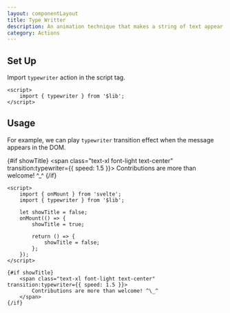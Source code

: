 ```yaml
---
layout: componentLayout
title: Type Writter
description: An animation technique that makes a string of text appear on screen letter by letter, as if it's being typed out in real time by a typewriter
category: Actions
---
```


<script>
	import { onMount } from 'svelte';
	import { typewriter } from '$lib';
	import PropertyTable from "../../../global-components/PropertyTable.svelte"
	import * as Component from "../../../mdsvex/+layout.svelte"

	let showTitle = false;
	onMount(() => {
		showTitle = true;

		return () => {
			showTitle = false;
		};
	});
</script>

## Set Up

Import `typewriter` action in the script tag.

```svelte
<script>
	import { typewriter } from '$lib';
</script>
```

## Usage

For example, we can play `typewriter` transition effect when the message appears in the DOM.

{#if showTitle}
<span class="text-xl font-light text-center" transition:typewriter={{ speed: 1.5 }}>
Contributions are more than welcome! ^\_^
</span>
{/if}

```svelte
<script>
	import { onMount } from 'svelte';
	import { typewriter } from '$lib';

	let showTitle = false;
	onMount(() => {
		showTitle = true;

		return () => {
			showTitle = false;
		};
	});
</script>

{#if showTitle}
	<span class="text-xl font-light text-center" transition:typewriter={{ speed: 1.5 }}>
		Contributions are more than welcome! ^\_^
	</span>
{/if}
```
